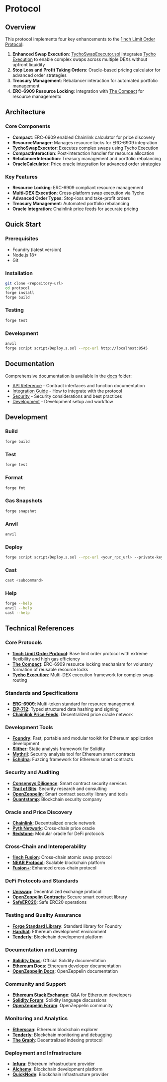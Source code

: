 # Protocol

## Overview

This protocol implements four key enhancements to the [1inch Limit Order Protocol](https://github.com/1inch/limit-order-protocol):

1. **Enhanced Swap Execution**: [TychoSwapExecutor.sol](./src/TychoSwapExecutor.sol) integrates [Tycho Execution](https://github.com/propeller-heads/tycho-execution) to enable complex swaps across multiple DEXs without upfront liquidity
2. **Stop Loss and Profit Taking Orders**: Oracle-based pricing calculator for advanced order strategies
3. **Treasury Management**: Rebalancer interaction for automated portfolio management
4. **ERC-6909 Resource Locking**: Integration with [The Compact](https://github.com/uniswap/the-compact) for resource managemento

## Architecture

### Core Components

- **Compact**: ERC-6909 enabled Chainlink calculator for price discovery
- **ResourceManager**: Manages resource locks for ERC-6909 integration
- **TychoSwapExecutor**: Executes complex swaps using Tycho Execution
- **CompactInteraction**: Post-interaction handler for resource allocation
- **RebalancerInteraction**: Treasury management and portfolio rebalancing
- **OracleCalculator**: Price oracle integration for advanced order strategies

### Key Features

- **Resource Locking**: ERC-6909 compliant resource management
- **Multi-DEX Execution**: Cross-platform swap execution via Tycho
- **Advanced Order Types**: Stop-loss and take-profit orders
- **Treasury Management**: Automated portfolio rebalancing
- **Oracle Integration**: Chainlink price feeds for accurate pricing

## Quick Start

### Prerequisites

- Foundry (latest version)
- Node.js 18+
- Git

### Installation

```bash
git clone <repository-url>
cd protocol
forge install
forge build
```

### Testing

```bash
forge test
```

### Development

```bash
anvil
forge script script/Deploy.s.sol --rpc-url http://localhost:8545
```

## Documentation

Comprehensive documentation is available in the [docs](./docs/) folder:

- [API Reference](./docs/api/README.md) - Contract interfaces and function documentation
- [Integration Guide](./docs/integration/README.md) - How to integrate with the protocol
- [Security](./docs/security/README.md) - Security considerations and best practices
- [Development](./docs/development/README.md) - Development setup and workflow

## Development

### Build

```bash
forge build
```

### Test

```bash
forge test
```

### Format

```bash
forge fmt
```

### Gas Snapshots

```bash
forge snapshot
```

### Anvil

```bash
anvil
```

### Deploy

```bash
forge script script/Deploy.s.sol --rpc-url <your_rpc_url> --private-key <your_private_key>
```

### Cast

```bash
cast <subcommand>
```

### Help

```bash
forge --help
anvil --help
cast --help
```

## Technical References

### Core Protocols

- **[1inch Limit Order Protocol](https://github.com/1inch/limit-order-protocol)**: Base limit order protocol with extreme flexibility and high gas efficiency
- **[The Compact](https://github.com/uniswap/the-compact)**: ERC-6909 resource locking mechanism for voluntary formation of reusable resource locks
- **[Tycho Execution](https://github.com/propeller-heads/tycho-execution)**: Multi-DEX execution framework for complex swap routing

### Standards and Specifications

- **[ERC-6909](https://eips.ethereum.org/EIPS/eip-6909)**: Multi-token standard for resource management
- **[EIP-712](https://eips.ethereum.org/EIPS/eip-712)**: Typed structured data hashing and signing
- **[Chainlink Price Feeds](https://docs.chain.link/data-feeds)**: Decentralized price oracle network

### Development Tools

- **[Foundry](https://getfoundry.sh/)**: Fast, portable and modular toolkit for Ethereum application development
- **[Slither](https://github.com/crytic/slither)**: Static analysis framework for Solidity
- **[Mythril](https://github.com/ConsenSys/mythril)**: Security analysis tool for Ethereum smart contracts
- **[Echidna](https://github.com/crytic/echidna)**: Fuzzing framework for Ethereum smart contracts

### Security and Auditing

- **[Consensys Diligence](https://consensys.net/diligence/)**: Smart contract security services
- **[Trail of Bits](https://www.trailofbits.com/)**: Security research and consulting
- **[OpenZeppelin](https://openzeppelin.com/)**: Smart contract security library and tools
- **[Quantstamp](https://quantstamp.com/)**: Blockchain security company

### Oracle and Price Discovery

- **[Chainlink](https://chain.link/)**: Decentralized oracle network
- **[Pyth Network](https://pyth.network/)**: Cross-chain price oracle
- **[Redstone](https://redstone.finance/)**: Modular oracle for DeFi protocols

### Cross-Chain and Interoperability

- **[1inch Fusion](https://1inch.io/fusion/)**: Cross-chain atomic swap protocol
- **[NEAR Protocol](https://near.org/)**: Scalable blockchain platform
- **[Fusion+](https://github.com/1inch/fusion-plus)**: Enhanced cross-chain protocol

### DeFi Protocols and Standards

- **[Uniswap](https://uniswap.org/)**: Decentralized exchange protocol
- **[OpenZeppelin Contracts](https://docs.openzeppelin.com/contracts/)**: Secure smart contract library
- **[SafeERC20](https://docs.openzeppelin.com/contracts/api/token/erc20#SafeERC20)**: Safe ERC20 operations

### Testing and Quality Assurance

- **[Forge Standard Library](https://github.com/foundry-rs/forge-std)**: Standard library for Foundry
- **[Hardhat](https://hardhat.org/)**: Ethereum development environment
- **[Tenderly](https://tenderly.co/)**: Blockchain development platform

### Documentation and Learning

- **[Solidity Docs](https://docs.soliditylang.org/)**: Official Solidity documentation
- **[Ethereum Docs](https://ethereum.org/en/developers/docs/)**: Ethereum developer documentation
- **[OpenZeppelin Docs](https://docs.openzeppelin.com/)**: OpenZeppelin documentation

### Community and Support

- **[Ethereum Stack Exchange](https://ethereum.stackexchange.com/)**: Q&A for Ethereum developers
- **[Solidity Forum](https://forum.soliditylang.org/)**: Solidity language discussions
- **[OpenZeppelin Forum](https://forum.openzeppelin.com/)**: OpenZeppelin community

### Monitoring and Analytics

- **[Etherscan](https://etherscan.io/)**: Ethereum blockchain explorer
- **[Tenderly](https://tenderly.co/)**: Blockchain monitoring and debugging
- **[The Graph](https://thegraph.com/)**: Decentralized indexing protocol

### Deployment and Infrastructure

- **[Infura](https://infura.io/)**: Ethereum infrastructure provider
- **[Alchemy](https://www.alchemy.com/)**: Blockchain development platform
- **[QuickNode](https://www.quicknode.com/)**: Blockchain infrastructure provider
